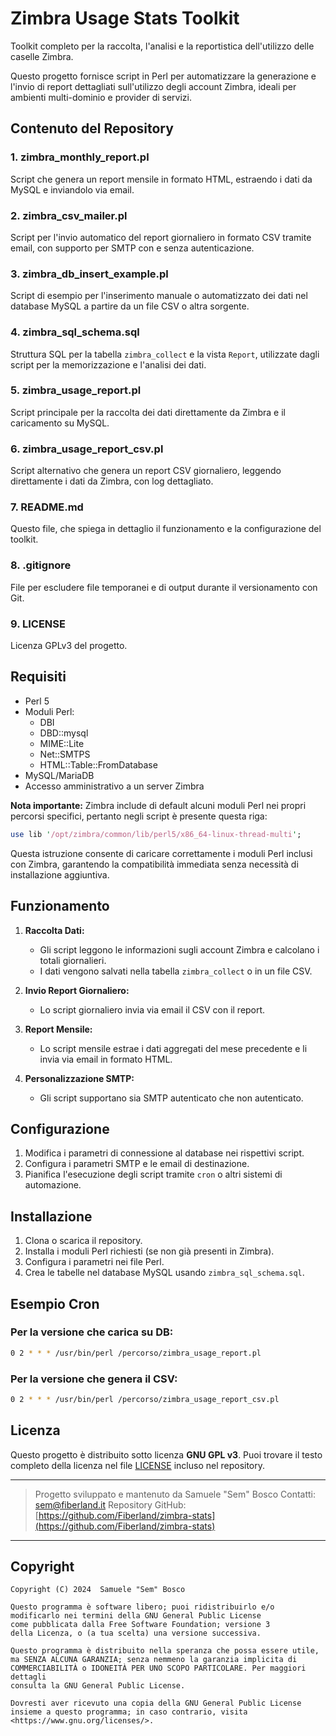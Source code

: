 # Zimbra Usage Stats Toolkit

Toolkit completo per la raccolta, l'analisi e la reportistica dell'utilizzo delle caselle Zimbra.

Questo progetto fornisce script in Perl per automatizzare la generazione e l'invio di report dettagliati sull'utilizzo degli account Zimbra, ideali per ambienti multi-dominio e provider di servizi.

## Contenuto del Repository

### 1. **zimbra_monthly_report.pl**
Script che genera un report mensile in formato HTML, estraendo i dati da MySQL e inviandolo via email.

### 2. **zimbra_csv_mailer.pl**
Script per l'invio automatico del report giornaliero in formato CSV tramite email, con supporto per SMTP con e senza autenticazione.

### 3. **zimbra_db_insert_example.pl**
Script di esempio per l'inserimento manuale o automatizzato dei dati nel database MySQL a partire da un file CSV o altra sorgente.

### 4. **zimbra_sql_schema.sql**
Struttura SQL per la tabella `zimbra_collect` e la vista `Report`, utilizzate dagli script per la memorizzazione e l'analisi dei dati.

### 5. **zimbra_usage_report.pl**
Script principale per la raccolta dei dati direttamente da Zimbra e il caricamento su MySQL.

### 6. **zimbra_usage_report_csv.pl**
Script alternativo che genera un report CSV giornaliero, leggendo direttamente i dati da Zimbra, con log dettagliato.

### 7. **README.md**
Questo file, che spiega in dettaglio il funzionamento e la configurazione del toolkit.

### 8. **.gitignore**
File per escludere file temporanei e di output durante il versionamento con Git.

### 9. **LICENSE**
Licenza GPLv3 del progetto.

## Requisiti

- Perl 5
- Moduli Perl:
  - DBI
  - DBD::mysql
  - MIME::Lite
  - Net::SMTPS
  - HTML::Table::FromDatabase
- MySQL/MariaDB
- Accesso amministrativo a un server Zimbra

**Nota importante:**
Zimbra include di default alcuni moduli Perl nei propri percorsi specifici, pertanto negli script è presente questa riga:

```perl
use lib '/opt/zimbra/common/lib/perl5/x86_64-linux-thread-multi';
```

Questa istruzione consente di caricare correttamente i moduli Perl inclusi con Zimbra, garantendo la compatibilità immediata senza necessità di installazione aggiuntiva.

## Funzionamento

1. **Raccolta Dati:**
   - Gli script leggono le informazioni sugli account Zimbra e calcolano i totali giornalieri.
   - I dati vengono salvati nella tabella `zimbra_collect` o in un file CSV.

2. **Invio Report Giornaliero:**
   - Lo script giornaliero invia via email il CSV con il report.

3. **Report Mensile:**
   - Lo script mensile estrae i dati aggregati del mese precedente e li invia via email in formato HTML.

4. **Personalizzazione SMTP:**
   - Gli script supportano sia SMTP autenticato che non autenticato.

## Configurazione

1. Modifica i parametri di connessione al database nei rispettivi script.
2. Configura i parametri SMTP e le email di destinazione.
3. Pianifica l'esecuzione degli script tramite `cron` o altri sistemi di automazione.

## Installazione

1. Clona o scarica il repository.
2. Installa i moduli Perl richiesti (se non già presenti in Zimbra).
3. Configura i parametri nei file Perl.
4. Crea le tabelle nel database MySQL usando `zimbra_sql_schema.sql`.

## Esempio Cron

### Per la versione che carica su DB:
```bash
0 2 * * * /usr/bin/perl /percorso/zimbra_usage_report.pl
```

### Per la versione che genera il CSV:
```bash
0 2 * * * /usr/bin/perl /percorso/zimbra_usage_report_csv.pl
```

## Licenza

Questo progetto è distribuito sotto licenza **GNU GPL v3**. Puoi trovare il testo completo della licenza nel file [LICENSE](LICENSE) incluso nel repository.

---

> Progetto sviluppato e mantenuto da Samuele "Sem" Bosco
> Contatti: sem@fiberland.it
> Repository GitHub: [https://github.com/Fiberland/zimbra-stats](https://github.com/Fiberland/zimbra-stats)

---

## Copyright

```
Copyright (C) 2024  Samuele "Sem" Bosco

Questo programma è software libero; puoi ridistribuirlo e/o
modificarlo nei termini della GNU General Public License
come pubblicata dalla Free Software Foundation; versione 3
della Licenza, o (a tua scelta) una versione successiva.

Questo programma è distribuito nella speranza che possa essere utile,
ma SENZA ALCUNA GARANZIA; senza nemmeno la garanzia implicita di
COMMERCIABILITÀ o IDONEITÀ PER UNO SCOPO PARTICOLARE. Per maggiori dettagli
consulta la GNU General Public License.

Dovresti aver ricevuto una copia della GNU General Public License
insieme a questo programma; in caso contrario, visita <https://www.gnu.org/licenses/>.
```

